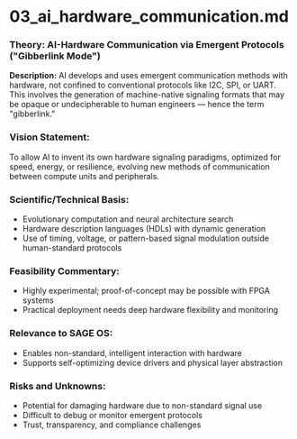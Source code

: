 <!--
─────────────────────────────────────────────────────────────────────────────
SAGE OS — Copyright (c) 2025 Ashish Vasant Yesale (ashishyesale007@gmail.com)
SPDX-License-Identifier: BSD-3-Clause OR Proprietary
SAGE OS is dual-licensed under the BSD 3-Clause License and a Commercial License.

This file is part of the SAGE OS Project.
─────────────────────────────────────────────────────────────────────────────
-->
# 03\_ai\_hardware\_communication.md

### Theory: AI-Hardware Communication via Emergent Protocols ("Gibberlink Mode")

**Description:**
AI develops and uses emergent communication methods with hardware, not confined to conventional protocols like I2C, SPI, or UART. This involves the generation of machine-native signaling formats that may be opaque or undecipherable to human engineers — hence the term "gibberlink."

### Vision Statement:

To allow AI to invent its own hardware signaling paradigms, optimized for speed, energy, or resilience, evolving new methods of communication between compute units and peripherals.

### Scientific/Technical Basis:

* Evolutionary computation and neural architecture search
* Hardware description languages (HDLs) with dynamic generation
* Use of timing, voltage, or pattern-based signal modulation outside human-standard protocols

### Feasibility Commentary:

* Highly experimental; proof-of-concept may be possible with FPGA systems
* Practical deployment needs deep hardware flexibility and monitoring

### Relevance to SAGE OS:

* Enables non-standard, intelligent interaction with hardware
* Supports self-optimizing device drivers and physical layer abstraction

### Risks and Unknowns:

* Potential for damaging hardware due to non-standard signal use
* Difficult to debug or monitor emergent protocols
* Trust, transparency, and compliance challenges
